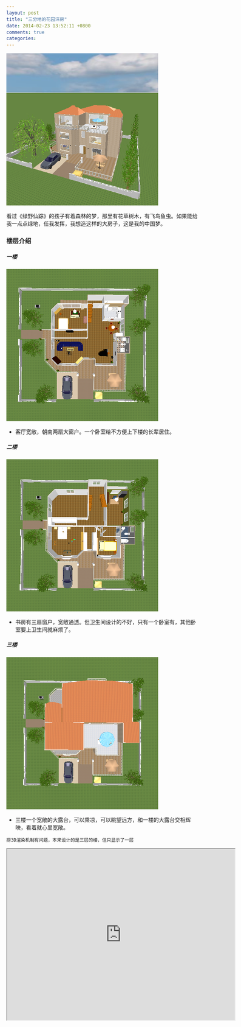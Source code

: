 ```yaml
---
layout: post
title: "三分地的花园洋房"
date: 2014-02-23 13:52:11 +0800
comments: true
categories: 
---
```


![鸟瞰图](/images/posts/bigbang.png "花园洋房")

看过《绿野仙踪》的孩子有着森林的梦，那里有花草树木，有飞鸟鱼虫。如果能给我一点点绿地，任我发挥，我想造这样的大房子，这是我的中国梦。
<!--more-->

### 楼层介绍

##### 一楼

![一楼](/images/posts/bigbang_1f.png "一楼俯视图")

- 客厅宽敞，朝南两扇大窗户。一个卧室给不方便上下楼的长辈居住。

##### 二楼

![二楼](/images/posts/bigbang_2f.png "二楼俯视图")

- 书房有三扇窗户，宽敞通透。但卫生间设计的不好，只有一个卧室有，其他卧室要上卫生间就麻烦了。

##### 三楼

![三楼](/images/posts/bigbang_3f.png "三楼俯视图")

- 三楼一个宽敞的大露台，可以乘凉，可以眺望远方，和一楼的大露台交相辉映，看着就心里宽敞。

`捞3D渲染机制有问题，本来设计的是三层的楼，但只显示了一层`

<iframe src="http://www.lao3d.com/model_link.html?modelid=9997" allowfullscreen="true" width="600" height="450"></iframe>